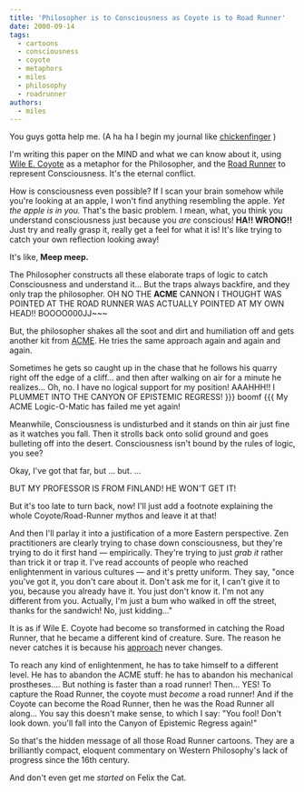 ```yaml
---
title: 'Philosopher is to Consciousness as Coyote is to Road Runner'
date: 2000-09-14
tags:
  - cartoons
  - consciousness
  - coyote
  - metaphors
  - miles
  - philosophy
  - roadrunner
authors:
  - miles
---
```


You guys gotta help me. (A ha ha I begin my journal like [chickenfinger](http://hatelife.org/view.php?user=chickenfinger) )

I'm writing this paper on the MIND and what we can know about it, using [Wile E. Coyote](http://www.geocities.com/TelevisionCity/3081/genius.gif) as a metaphor for the Philosopher, and the [Road Runner](http://members.aol.com/plucky55/chase.jpg) to represent Consciousness. It's the eternal conflict.

How is consciousness even possible? If I scan your brain somehow while you're looking at an apple, I won't find anything resembling the apple. _Yet the apple is in you._ That's the basic problem. I mean, what, you think you understand consciousness just because you _are_ conscious! **HA!! WRONG!!** Just try and really grasp it, really get a feel for what it is! It's like trying to catch your own reflection looking away!

It's like, **Meep meep.**

The Philosopher constructs all these elaborate traps of logic to catch Consciousness and understand it... But the traps always backfire, and they only trap the philosopher. OH NO THE **ACME** CANNON I THOUGHT WAS POINTED AT THE ROAD RUNNER WAS ACTUALLY POINTED AT MY OWN HEAD!! BOOOO000JJ~~~

But, the philosopher shakes all the soot and dirt and humiliation off and gets another kit from [ACME](http://www.cerbslair.com/ltcc/main-acme.html). He tries the same approach again and again and again.

Sometimes he gets so caught up in the chase that he follows his quarry right off the edge of a cliff... and then after walking on air for a minute he realizes... Oh, no. I have no logical support for my position! AAAHHH!! I PLUMMET INTO THE CANYON OF EPISTEMIC REGRESS! \}\}\} boomf \{\{\{ My ACME Logic-O-Matic has failed me yet again!

Meanwhile, Consciousness is undisturbed and it stands on thin air just fine as it watches you fall. Then it strolls back onto solid ground and goes bulleting off into the desert. Consciousness isn't bound by the rules of logic, you see?

Okay, I've got that far, but ... but. ...

BUT MY PROFESSOR IS FROM FINLAND! HE WON'T GET IT!

But it's too late to turn back, now! I'll just add a footnote explaining the whole Coyote/Road-Runner mythos and leave it at that!

And then I'll parlay it into a justification of a more Eastern perspective. Zen practitioners are clearly trying to chase down consciousness, but they're trying to do it first hand — empirically. They're trying to just _grab it_ rather than trick it or trap it. I've read accounts of people who reached enlightenment in various cultures — and it's pretty uniform. They say, "once you've got it, you don't care about it. Don't ask me for it, I can't give it to you, because you already have it. You just don't know it. I'm not any different from you. Actually, I'm just a bum who walked in off the street, thanks for the sandwich! No, just kidding..."

It is as if Wile E. Coyote had become so transformed in catching the Road Runner, that he became a different kind of creature. Sure. The reason he never catches it is because his [approach](http://www.geocities.com/TelevisionCity/3081/harpoon.jpg) never changes.

To reach any kind of enlightenment, he has to take himself to a different level. He has to abandon the ACME stuff: he has to abandon his mechanical prostheses.... But nothing is faster than a road runner! Then... YES! To capture the Road Runner, the coyote must _become_ a road runner! And if the Coyote can become the Road Runner, then he was the Road Runner all along... You say this doesn't make sense, to which I say: "You fool! Don't look down. you'll fall into the Canyon of Epistemic Regress again!"

So that's the hidden message of all those Road Runner cartoons. They are a brilliantly compact, eloquent commentary on Western Philosophy's lack of progress since the 16th century.

And don't even get me _started_ on Felix the Cat.
